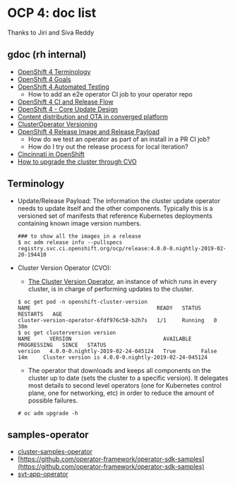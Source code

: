 # OCP 4: doc list

Thanks to Jiri and Siva Reddy

## gdoc (rh internal)

* [OpenShift 4 Terminology](https://docs.google.com/document/d/1bRuZcLzgK3w-nVABu3ylu_37XTtsG-255hFJ7Zh8-lI/edit)
* [OpenShift 4 Goals](https://docs.google.com/document/d/16JwTljY3lD3J7j-BHJByu117dRyCx03hY5exPfKMKJE/edit?ts=5b98e90d#)
* [OpenShift 4 Automated Testing](https://docs.google.com/document/d/1sn_r8QwchNLnOJRpg4M4shWzYSQ3Aif2KEIXl37JP6Q/edit)
    * How to add an e2e operator CI job to your operator repo
* [OpenShift 4 CI and Release Flow
](https://docs.google.com/document/d/1PAHSF86Un6CdG7STX-vIGbrgjVTnVpDOSBplos0U8Rk/edit?ts=5ba3d3e3)
* [OpenShift 4 - Core Update Design](https://docs.google.com/document/d/1SoIcId9VjbgXtOJ1PK1qP6uz79Qyf0AgobubnxAo9M8)
* [Content distribution and OTA in converged platform](https://docs.google.com/document/d/19nqtRuyEf1qxqxlcINkp6RNNdXjg4gX6xaGX5cUfEdM/edit)
* [ClusterOperator Versioning](https://docs.google.com/document/d/1YV_rJ6qR46_DV1s6RwobTYHX0CCE4CIBnt_VRPtN8Nw/edit#heading=h.j35cxjc8vibg)
* [OpenShift 4 Release Image and Release Payload](https://docs.google.com/document/d/1CGZVEyuloZ9oD4NUArW6dnEpi0WFc6BP2tqPSwFZTCY/edit#heading=h.1zgrwxmpgxbr)
    * How do we test an operator as part of an install in a PR CI job?
    * How do I try out the release process for local iteration?
* [Cincinnati in OpenShift](https://docs.google.com/document/d/1TMV_1qNMmobhFfV0iVY67Bv9c-9woUWtxDRk4vb5m-U/edit#heading=h.du4f4lkqahc8)
* [How to upgrade the cluster through CVO](https://docs.google.com/document/d/1CfsJ3wSOtHZybKFV2CF-7t3tZiEsFFjP5bCztkXb94U/edit)

## Terminology

* Update/Release Payload: The information the cluster update operator needs to update itself and the other components.  Typically this is a versioned set of manifests that reference Kubernetes deployments containing known image version numbers.

    ```
    ### to show all the images in a release
    $ oc adm release info --pullspecs registry.svc.ci.openshift.org/ocp/release:4.0.0-0.nightly-2019-02-20-194410
    ```


* Cluster Version Operator (CVO): 

    * [The Cluster Version Operator](https://github.com/openshift/cluster-version-operator/), an instance of which runs in every cluster, is in charge of performing updates to the cluster.

    ```
    $ oc get pod -n openshift-cluster-version
    NAME                                        READY   STATUS    RESTARTS   AGE
    cluster-version-operator-6fdf976c58-b2h7s   1/1     Running   0          38m
    $ oc get clusterversion version 
    NAME      VERSION                             AVAILABLE   PROGRESSING   SINCE   STATUS
    version   4.0.0-0.nightly-2019-02-24-045124   True        False         14m     Cluster version is 4.0.0-0.nightly-2019-02-24-045124

    ```

    * The operator that downloads and keeps all components on the cluster up to date (sets the cluster to a specific version). It delegates most details to second level operators (one for Kubernetes control plane, one for networking, etc) in order to reduce the amount of possible failures.

    ```
    # oc adm upgrade -h

    ```

## samples-operator

* [cluster-samples-operator](https://github.com/openshift/cluster-samples-operator)
* [https://github.com/operator-framework/operator-sdk-samples](https://github.com/operator-framework/operator-sdk-samples)
* [svt-app-operator](./ocp_4.0_operator_framework.md)